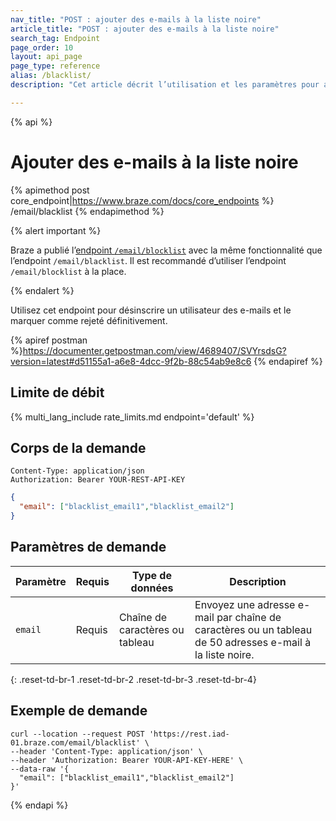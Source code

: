```yaml
---
nav_title: "POST : ajouter des e-mails à la liste noire"
article_title: "POST : ajouter des e-mails à la liste noire"
search_tag: Endpoint
page_order: 10
layout: api_page
page_type: reference
alias: /blacklist/
description: "Cet article décrit l’utilisation et les paramètres pour ajouter à la liste noire des adresses e-mail d’utilisateur à l’aide de l’endpoint Braze Ajouter des e-mails à la liste noire."

---
```

{% api %}
# Ajouter des e-mails à la liste noire
{% apimethod post core_endpoint|https://www.braze.com/docs/core_endpoints %} 
/email/blacklist
{% endapimethod %}

{% alert important %}

Braze a publié l’[endpoint `/email/blocklist`]({{site.baseurl}}/api/endpoints/email/post_blocklist/) avec la même fonctionnalité que l’endpoint `/email/blacklist`. Il est recommandé d’utiliser l’endpoint `/email/blocklist` à la place.

{% endalert %}

Utilisez cet endpoint pour désinscrire un utilisateur des e-mails et le marquer comme rejeté définitivement.

{% apiref postman %}https://documenter.getpostman.com/view/4689407/SVYrsdsG?version=latest#d51155a1-a6e8-4dcc-9f2b-88c54ab9e8c6 {% endapiref %}

## Limite de débit

{% multi_lang_include rate_limits.md endpoint='default' %}

## Corps de la demande

```
Content-Type: application/json
Authorization: Bearer YOUR-REST-API-KEY
```

```json
{
  "email": ["blacklist_email1","blacklist_email2"]
}
```

## Paramètres de demande

| Paramètre | Requis | Type de données | Description |
| -----------|----------| --------|------- |
| `email` | Requis | Chaîne de caractères ou tableau | Envoyez une adresse e-mail par chaîne de caractères ou un tableau de 50 adresses e-mail à la liste noire. |
{: .reset-td-br-1 .reset-td-br-2 .reset-td-br-3  .reset-td-br-4}

## Exemple de demande
```
curl --location --request POST 'https://rest.iad-01.braze.com/email/blacklist' \
--header 'Content-Type: application/json' \
--header 'Authorization: Bearer YOUR-API-KEY-HERE' \
--data-raw '{
  "email": ["blacklist_email1","blacklist_email2"]
}'
```

{% endapi %}


